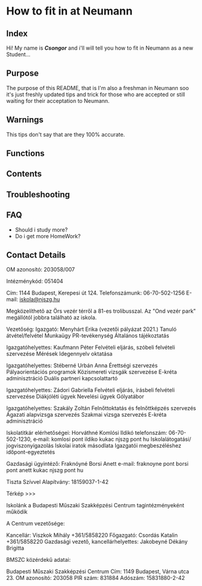 # How to fit in at Neumann

## Index

Hi! My name is ***Csongor*** and i'll will tell you how to fit in Neumann as a new Student...

## Purpose

The purpose of this README, that is I'm also a freshman in Neumann soo it's just freshly updated tips and trick for those who are accepted or still waiting for their acceptation to Neumann.

## Warnings

This tips don't say that are they 100% accurate.

## Functions



## Contents

## Troubleshooting

## FAQ

* Should i study more?
* Do i get more HomeWork?

## Contact Details

OM azonosító: 203058/007

Intézménykód: 051404

Cím: 1144 Budapest, Kerepesi út 124.
Telefonszámunk: 06-70-502-1256
E-mail: iskola@njszg.hu 

Megközelíthetõ az Örs vezér térről a 81-es trolibusszal. Az "Ond vezér park" megállótól jobbra található az iskola.


 

Vezetőség:
Igazgató: Menyhárt Erika (vezetői pályázat 2021.) 
Tanuló átvétel/felvétel
Munkaügy
PR-tevékenység
Általános tájékoztatás
 

Igazgatóhelyettes: Kaufmann Péter 
Felvételi eljárás, szóbeli felvételi szervezése
Mérések
Idegennyelv oktatása
 

Igazgatóhelyettes: Stéberné Urbán Anna
Érettségi szervezés
Pályaorientációs programok
Közismereti vizsgák szervezése
E-kréta adminisztráció
Duális partneri kapcsolattartó
 

Igazgatóhelyettes: Zádori Gabriella
Felvételi eljárás, írásbeli felvételi szervezése
Diákjóléti ügyek
Nevelési ügyek
Gólyatábor
 

Igazgatóhelyettes: Szakály Zoltán 
Felnőttoktatás és felnőttképzés szervezés
Ágazati alapvizsga szervezés
Szakmai vizsga szervezés
E-kréta adminisztráció
 

 

Iskolatitkár elérhetőségei:
Horváthné Komlósi Ildikó
telefonszám: 06-70-502-1230,
e‑mail: komlosi pont ildiko kukac njszg pont hu
Iskolalátogatási/ jogviszonyigazolás
Iskolai iratok másodlata
Igazgatói megbeszéléshez időpont-egyeztetés
 

Gazdasági ügyintéző:
Fraknóyné Borsi Anett
e-mail: fraknoyne pont borsi pont anett kukac njszg pont hu
 
 
Tiszta Szívvel Alapítvány: 18159037-1-42

Térkép >>>

 

Iskolánk a Budapesti Műszaki Szakképzési Centrum tagintézményeként működik 

 A Centrum vezetősége:

Kancellár: Viszkok Mihály +361/5858220
Főgazgató: Csordás Katalin +361/5858220
Gazdasági vezető, kancellárhelyettes: Jakobeyné Dékány Brigitta
 

BMSZC közérdekű adatai:

Budapesti Műszaki Szakképzési Centrum
Cím: 1149 Budapest, Várna utca 23.
OM azonosító: 203058
PIR szám: 831884
Adószám: 15831880-2-42